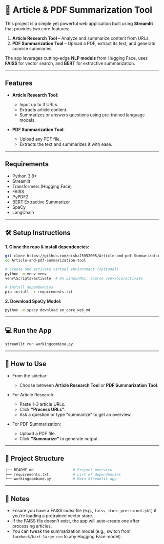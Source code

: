 
# 📝 Article & PDF Summarization Tool

This project is a simple yet powerful web application built using **Streamlit** that provides two core features:

1. **Article Research Tool** – Analyze and summarize content from URLs.
2. **PDF Summarization Tool** – Upload a PDF, extract its text, and generate concise summaries.

The app leverages cutting-edge **NLP models** from Hugging Face, uses **FAISS** for vector search, and **BERT** for extractive summarization.

---

##  Features

- **Article Research Tool**:
  - Input up to 3 URLs.
  - Extracts article content.
  - Summarizes or answers questions using pre-trained language models.

- **PDF Summarization Tool**:
  - Upload any PDF file.
  - Extracts the text and summarizes it with ease.

---

## Requirements

- Python 3.8+
- Streamlit
- Transformers (Hugging Face)
- FAISS
- PyPDF2
- BERT Extractive Summarizer
- SpaCy
- LangChain

---

## 🛠️ Setup Instructions

**1. Clone the repo & install dependencies:**

```bash
git clone https://github.com/nisha25052005/Article-and-pdf-Summarization-tool.git
cd Article-and-pdf-Summarization-tool

# Create and activate virtual environment (optional)
python -m venv venv
venv\Scripts\activate  # On Linux/Mac: source venv/bin/activate

# Install dependencies
pip install -r requirements.txt
````

**2. Download SpaCy Model:**

```bash
python -m spacy download en_core_web_md
```

---

## 💻 Run the App

```bash
streamlit run workingcombine.py
```

---

## 🧠 How to Use

* From the sidebar:

  * Choose between **Article Research Tool** or **PDF Summarization Tool**.
* For Article Research:

  * Paste 1–3 article URLs.
  * Click **"Process URLs"**.
  * Ask a question or type "summarize" to get an overview.
* For PDF Summarization:

  * Upload a PDF file.
  * Click **"Summarize"** to generate output.

---

## 📁 Project Structure

```bash
├── README.md                  # Project overview
├── requirements.txt           # List of dependencies
└── workingcombine.py          # Main Streamlit app
```

---

## 📝 Notes

* Ensure you have a FAISS index file (e.g., `faiss_store_pretrained.pkl`) if you're loading a pretrained vector store.
* If the FAISS file doesn't exist, the app will auto-create one after processing articles.
* You can tweak the summarization model (e.g., switch from `facebook/bart-large-cnn` to any Hugging Face model).

